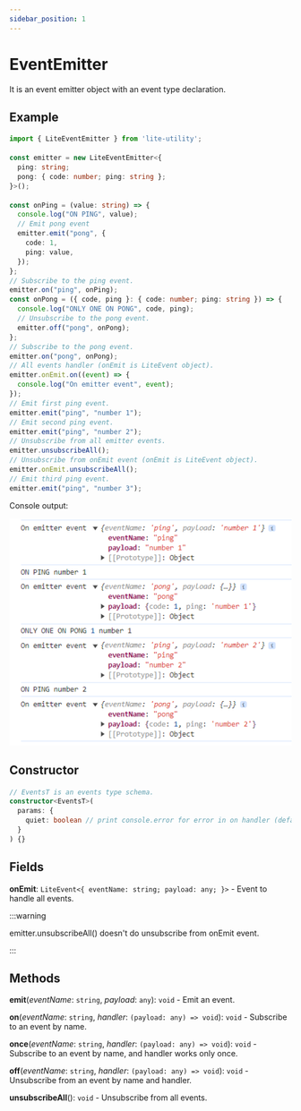 ```yaml
---
sidebar_position: 1
---
```


# EventEmitter

It is an event emitter object with an event type declaration.

## Example

```ts
import { LiteEventEmitter } from 'lite-utility';

const emitter = new LiteEventEmitter<{
  ping: string;
  pong: { code: number; ping: string };
}>();

const onPing = (value: string) => {
  console.log("ON PING", value);
  // Emit pong event
  emitter.emit("pong", {
    code: 1,
    ping: value,
  });
};
// Subscribe to the ping event.
emitter.on("ping", onPing);
const onPong = ({ code, ping }: { code: number; ping: string }) => {
  console.log("ONLY ONE ON PONG", code, ping);
  // Unsubscribe to the pong event.
  emitter.off("pong", onPong);
};
// Subscribe to the pong event.
emitter.on("pong", onPong);
// All events handler (onEmit is LiteEvent object).
emitter.onEmit.on((event) => {
  console.log("On emitter event", event);
});
// Emit first ping event.
emitter.emit("ping", "number 1");
// Emit second ping event.
emitter.emit("ping", "number 2");
// Unsubscribe from all emitter events.
emitter.unsubscribeAll();
// Unsubscribe from onEmit event (onEmit is LiteEvent object).
emitter.onEmit.unsubscribeAll();
// Emit third ping event.
emitter.emit("ping", "number 3");
```

Console output:

![result](./emitter.png)

## Constructor

```ts
// EventsT is an events type schema.
constructor<EventsT>(
  params: {
    quiet: boolean // print console.error for error in on handler (default: false).
  }
) {}
```

## Fields

**onEmit**: ```LiteEvent<{
    eventName: string;
    payload: any;
}>``` - Event to handle all events.

:::warning

emitter.unsubscribeAll() doesn't do unsubscribe from onEmit event.

:::

## Methods

**emit**(_eventName_: ```string```, _payload_: ```any```): ```void``` - Emit an event.

**on**(_eventName_: ```string```, _handler_: ```(payload: any) => void```): ```void``` - Subscribe to an event by name.

**once**(_eventName_: ```string```, _handler_: ```(payload: any) => void```): ```void``` - Subscribe to an event by name, and handler works only once.

**off**(_eventName_: ```string```, _handler_: ```(payload: any) => void```): ```void``` - Unsubscribe from an event by name and handler.

**unsubscribeAll**(): ```void``` - Unsubscribe from all events.
 